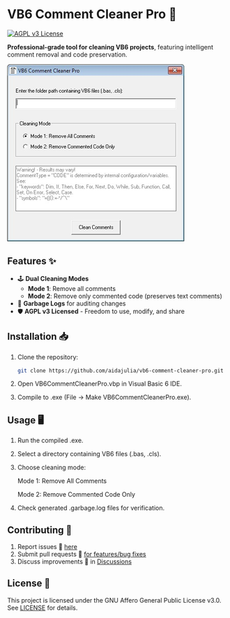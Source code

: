 # VB6 Comment Cleaner Pro 🧹

[![AGPL v3 License](https://img.shields.io/badge/License-AGPL%20v3-blue.svg)](https://www.gnu.org/licenses/agpl-3.0)

**Professional-grade tool for cleaning VB6 projects**, featuring intelligent comment removal and code preservation.

![Demo](screenshots/demo.jpg) <!-- Add a screenshot/GIF later -->

## Features ✨
- 🕹️ **Dual Cleaning Modes**  
  - **Mode 1**: Remove all comments  
  - **Mode 2**: Remove only commented code (preserves text comments)  
- 📝 **Garbage Logs** for auditing changes  
- 🛡️ **AGPL v3 Licensed** - Freedom to use, modify, and share  

## Installation 📥
1. Clone the repository:  
   ```bash
   git clone https://github.com/aidajulia/vb6-comment-cleaner-pro.git
   ```
2. Open VB6CommentCleanerPro.vbp in Visual Basic 6 IDE.

3. Compile to .exe (File → Make VB6CommentCleanerPro.exe).

## Usage 🖥️
1. Run the compiled .exe.

2. Select a directory containing VB6 files (.bas, .cls).

3. Choose cleaning mode:

    Mode 1: Remove All Comments

    Mode 2: Remove Commented Code Only

4. Check generated .garbage.log files for verification.

## Contributing 🤝
1. Report issues 🐛 [here](https://github.com/aidajulia/vb6-comment-cleaner-pro/issues)
2. Submit pull requests 🌟 [for features/bug fixes](https://github.com/aidajulia/vb6-comment-cleaner-pro/pulls)
3. Discuss improvements 💬 in [Discussions](https://github.com/aidajulia/vb6-comment-cleaner-pro/discussions)

## License 📜
This project is licensed under the GNU Affero General Public License v3.0.  
See [LICENSE](LICENSE) for details.
